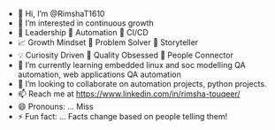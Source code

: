 - 👋 Hi, I’m @RimshaT1610
- 👀 I’m interested in continuous growth
- 💼 Leadership     🔧 Automation     🤖 CI/CD  
- 📈 Growth Mindset     🧩 Problem Solver     💬 Storyteller  
- 💡 Curiosity Driven     🎯 Quality Obsessed     🤝 People Connector  
- 🌱 I’m currently learning embedded linux and soc modelling QA automation, web applications QA automation
- 💞️ I’m looking to collaborate on automation projects, python projects.
- 📫 Reach me at https://www.linkedin.com/in/rimsha-touqeer/
- 😄 Pronouns: ... Miss
- ⚡ Fun fact: ... Facts change based on people telling them! 

<!---
RimshaT1610/RimshaT1610 is a ✨ special ✨ repository because its `README.md` (this file) appears on your GitHub profile.
You can click the Preview link to take a look at your changes.
--->
